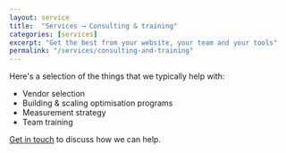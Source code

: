 ```yaml
---
layout: service
title:  "Services ⟶ Consulting & training"
categories: [services]
excerpt: "Get the best from your website, your team and your tools"
permalink: "/services/consulting-and-training"
---
```

Here's a selection of the things that we typically help with:

<ul class="list">
<li>Vendor selection</li>
<li>Building & scaling optimisation programs</li>
<li>Measurement strategy</li>
<li>Team training</li>
</ul>

[Get in touch](/services/strategy-session) to discuss how we can help.